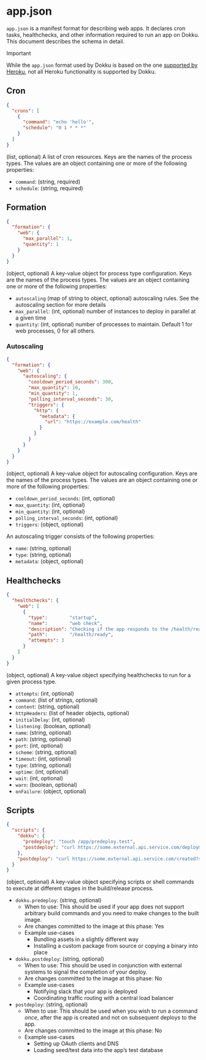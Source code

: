 # app.json

`app.json` is a manifest format for describing web apps. It declares cron tasks, healthchecks, and other information required to run an app on Dokku. This document describes the schema in detail.

> [!IMPORTANT]
> While the `app.json` format used by Dokku is based on the one [supported by Heroku](https://devcenter.heroku.com/articles/app-json-schema), not all Heroku functionality is supported by Dokku.

## Cron

```json
{
  "crons": [
    {
      "command": "echo 'hello'",
      "schedule": "0 1 * * *"
    }
  ]
}
```

(list, optional) A list of cron resources. Keys are the names of the process types. The values are an object containing one or more of the following properties:

- `command`: (string, required)
- `schedule`: (string, required)

## Formation

```json
{
  "formation": {
    "web": {
      "max_parallel": 1,
      "quantity": 1
    }
  }
}
```

(object, optional) A key-value object for process type configuration. Keys are the names of the process types. The values are an object containing one or more of the following properties:

- `autoscaling` (map of string to object, optional) autoscaling rules. See the autoscaling section for more details
- `max_parallel`: (int, optional) number of instances to deploy in parallel at a given time
- `quantity`: (int, optional) number of processes to maintain. Default 1 for web processes, 0 for all others.

### Autoscaling

```json
{
  "formation": {  
    "web": {
      "autoscaling": {
        "cooldown_period_seconds": 300,
        "max_quantity": 10,
        "min_quantity": 1,
        "polling_interval_seconds": 30,
        "triggers": {
          "http": {
            "metadata": {
              "url": "https://example.com/health"
            }
          }
        }
      }
    }
  }
}
```

(object, optional) A key-value object for autoscaling configuration. Keys are the names of the process types. The values are an object containing one or more of the following properties:

- `cooldown_period_seconds`: (int, optional)
- `max_quantity`: (int, optional)
- `min_quantity`: (int, optional)
- `polling_interval_seconds`: (int, optional)
- `triggers`: (object, optional)

An autoscaling trigger consists of the following properties:

- `name`: (string, optional)
- `type`: (string, optional)
- `metadata`: (object, optional)

## Healthchecks

```json
{
  "healthchecks": {
    "web": [
      {
        "type":        "startup",
        "name":        "web check",
        "description": "Checking if the app responds to the /health/ready endpoint",
        "path":        "/health/ready",
        "attempts": 3
      }
    ]
  }
}
```

(object, optional) A key-value object specifying healthchecks to run for a given process type.

- `attempts`: (int, optional)
- `command`: (list of strings, optional)
- `content`: (string, optional)
- `httpHeaders`: (list of header objects, optional)
- `initialDelay`: (int, optional)
- `listening`: (boolean, optional)
- `name`: (string, optional)
- `path`: (string, optional)
- `port`: (int, optional)
- `scheme`: (string, optional)
- `timeout`: (int, optional)
- `type`: (string, optional)
- `uptime`: (int, optional)
- `wait`: (int, optional)
- `warn`: (boolean, optional)
- `onFailure`: (object, optional)

## Scripts

```json
{
  "scripts": {
    "dokku": {
      "predeploy": "touch /app/predeploy.test",
      "postdeploy": "curl https://some.external.api.service.com/deployment?state=success"
    },
    "postdeploy": "curl https://some.external.api.service.com/created?state=success"
  }
}
```

(object, optional) A key-value object specifying scripts or shell commands to execute at different stages in the build/release process.

- `dokku.predeploy`: (string, optional)
    - When to use: This should be used if your app does not support arbitrary build commands and you need to make changes to the built image.
    - Are changes committed to the image at this phase: Yes
    - Example use-cases
        - Bundling assets in a slightly different way
        - Installing a custom package from source or copying a binary into place
- `dokku.postdeploy`: (string, optional)
    - When to use: This should be used in conjunction with external systems to signal the completion of your deploy.
    - Are changes committed to the image at this phase: No
    - Example use-cases
        - Notifying slack that your app is deployed
        - Coordinating traffic routing with a central load balancer
- `postdeploy`: (string, optional)
    - When to use: This should be used when you wish to run a command _once_, after the app is created and not on subsequent deploys to the app.
    - Are changes committed to the image at this phase: No
    - Example use-cases
        - Setting up OAuth clients and DNS
        - Loading seed/test data into the app’s test database

